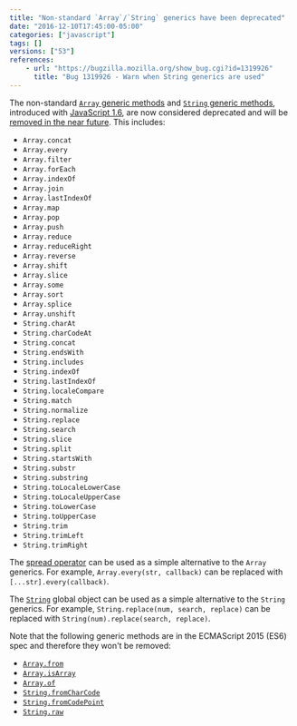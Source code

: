 ```yaml
---
title: "Non-standard `Array`/`String` generics have been deprecated"
date: "2016-12-10T17:45:00-05:00"
categories: ["javascript"]
tags: []
versions: ["53"]
references:
    - url: "https://bugzilla.mozilla.org/show_bug.cgi?id=1319926"
      title: "Bug 1319926 - Warn when String generics are used"
---
```

The non-standard [`Array` generic methods](https://developer.mozilla.org/en-US/docs/Web/JavaScript/Reference/Global_Objects/Array#Array_generic_methods) and [`String` generic methods](https://developer.mozilla.org/en-US/docs/Web/JavaScript/Reference/Global_Objects/String#String_generic_methods), introduced with [JavaScript 1.6](https://developer.mozilla.org/en-US/docs/Web/JavaScript/New_in_JavaScript/1.6), are now considered deprecated and will be [removed in the near future](https://www.fxsitecompat.com/en-CA/docs/2015/non-standard-array-string-generics-will-be-removed/). This includes:

* `Array.concat`
* `Array.every`
* `Array.filter`
* `Array.forEach`
* `Array.indexOf`
* `Array.join`
* `Array.lastIndexOf`
* `Array.map`
* `Array.pop`
* `Array.push`
* `Array.reduce`
* `Array.reduceRight`
* `Array.reverse`
* `Array.shift`
* `Array.slice`
* `Array.some`
* `Array.sort`
* `Array.splice`
* `Array.unshift`
* `String.charAt`
* `String.charCodeAt`
* `String.concat`
* `String.endsWith`
* `String.includes`
* `String.indexOf`
* `String.lastIndexOf`
* `String.localeCompare`
* `String.match`
* `String.normalize`
* `String.replace`
* `String.search`
* `String.slice`
* `String.split`
* `String.startsWith`
* `String.substr`
* `String.substring`
* `String.toLocaleLowerCase`
* `String.toLocaleUpperCase`
* `String.toLowerCase`
* `String.toUpperCase`
* `String.trim`
* `String.trimLeft`
* `String.trimRight`

The [spread operator](https://developer.mozilla.org/en-US/docs/Web/JavaScript/Reference/Operators/Spread_operator) can be used as a simple alternative to the `Array` generics. For example, `Array.every(str, callback)` can be replaced with `[...str].every(callback)`.

The [`String`](https://developer.mozilla.org/en-US/docs/Web/JavaScript/Reference/Global_Objects/String) global object can be used as a simple alternative to the `String` generics. For example, `String.replace(num, search, replace)` can be replaced with `String(num).replace(search, replace)`.

Note that the following generic methods are in the ECMAScript 2015 (ES6) spec and therefore they won't be removed:

* [`Array.from`](https://developer.mozilla.org/en-US/docs/Web/JavaScript/Reference/Global_Objects/Array/from)
* [`Array.isArray`](https://developer.mozilla.org/en-US/docs/Web/JavaScript/Reference/Global_Objects/Array/isArray)
* [`Array.of`](https://developer.mozilla.org/en-US/docs/Web/JavaScript/Reference/Global_Objects/Array/of)
* [`String.fromCharCode`](https://developer.mozilla.org/en-US/docs/Web/JavaScript/Reference/Global_Objects/String/fromCharCode)
* [`String.fromCodePoint`](https://developer.mozilla.org/en-US/docs/Web/JavaScript/Reference/Global_Objects/String/fromCodePoint)
* [`String.raw`](https://developer.mozilla.org/en-US/docs/Web/JavaScript/Reference/Global_Objects/String/raw)
